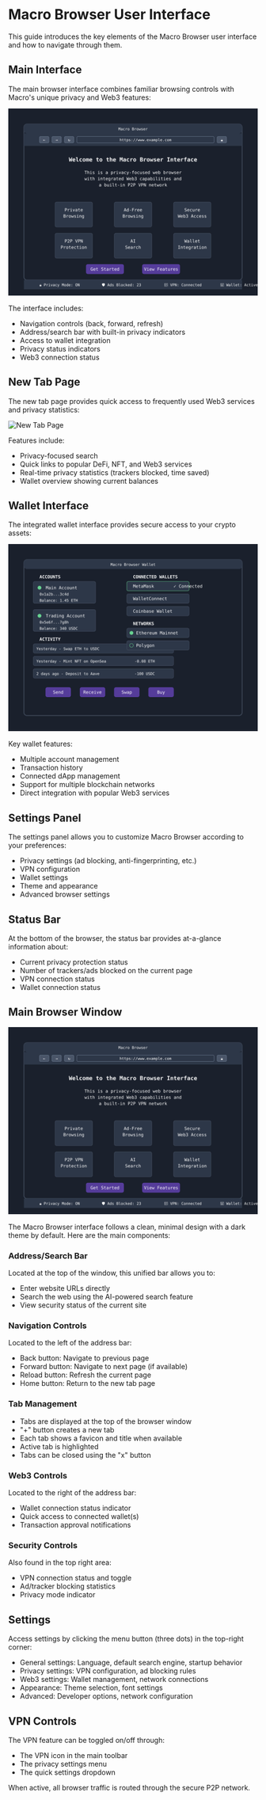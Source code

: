 # Macro Browser User Interface

This guide introduces the key elements of the Macro Browser user interface and how to navigate through them.

## Main Interface

The main browser interface combines familiar browsing controls with Macro's unique privacy and Web3 features:

![Browser Interface](../assets/images/browser-interface.svg)

The interface includes:
- Navigation controls (back, forward, refresh)
- Address/search bar with built-in privacy indicators
- Access to wallet integration
- Privacy status indicators
- Web3 connection status

## New Tab Page

The new tab page provides quick access to frequently used Web3 services and privacy statistics:

![New Tab Page](../assets/images/new-tab.svg)

Features include:
- Privacy-focused search
- Quick links to popular DeFi, NFT, and Web3 services
- Real-time privacy statistics (trackers blocked, time saved)
- Wallet overview showing current balances

## Wallet Interface

The integrated wallet interface provides secure access to your crypto assets:

![Wallet Interface](../assets/images/wallet-interface.svg)

Key wallet features:
- Multiple account management
- Transaction history
- Connected dApp management
- Support for multiple blockchain networks
- Direct integration with popular Web3 services

## Settings Panel

The settings panel allows you to customize Macro Browser according to your preferences:

- Privacy settings (ad blocking, anti-fingerprinting, etc.)
- VPN configuration
- Wallet settings
- Theme and appearance
- Advanced browser settings

## Status Bar

At the bottom of the browser, the status bar provides at-a-glance information about:
- Current privacy protection status
- Number of trackers/ads blocked on the current page
- VPN connection status
- Wallet connection status

## Main Browser Window

![Macro Browser Main Interface](../assets/images/browser-interface.svg)

The Macro Browser interface follows a clean, minimal design with a dark theme by default. Here are the main components:

### Address/Search Bar

Located at the top of the window, this unified bar allows you to:
- Enter website URLs directly
- Search the web using the AI-powered search feature
- View security status of the current site

### Navigation Controls

Located to the left of the address bar:
- Back button: Navigate to previous page
- Forward button: Navigate to next page (if available)
- Reload button: Refresh the current page
- Home button: Return to the new tab page

### Tab Management

- Tabs are displayed at the top of the browser window
- "+" button creates a new tab
- Each tab shows a favicon and title when available
- Active tab is highlighted
- Tabs can be closed using the "x" button

### Web3 Controls

Located to the right of the address bar:
- Wallet connection status indicator
- Quick access to connected wallet(s)
- Transaction approval notifications

### Security Controls

Also found in the top right area:
- VPN connection status and toggle
- Ad/tracker blocking statistics
- Privacy mode indicator

## Settings

Access settings by clicking the menu button (three dots) in the top-right corner:
- General settings: Language, default search engine, startup behavior
- Privacy settings: VPN configuration, ad blocking rules
- Web3 settings: Wallet management, network connections
- Appearance: Theme selection, font settings
- Advanced: Developer options, network configuration

## VPN Controls

The VPN feature can be toggled on/off through:
- The VPN icon in the main toolbar
- The privacy settings menu
- The quick settings dropdown

When active, all browser traffic is routed through the secure P2P network. 